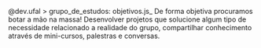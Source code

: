 @dev.ufal > grupo_de_estudos: objetivos.js_
De forma objetiva procuramos botar a mão na massa! Desenvolver projetos que solucione algum tipo de necessidade relacionado a realidade do grupo, compartilhar conhecimento através de mini-cursos, palestras e conversas.
